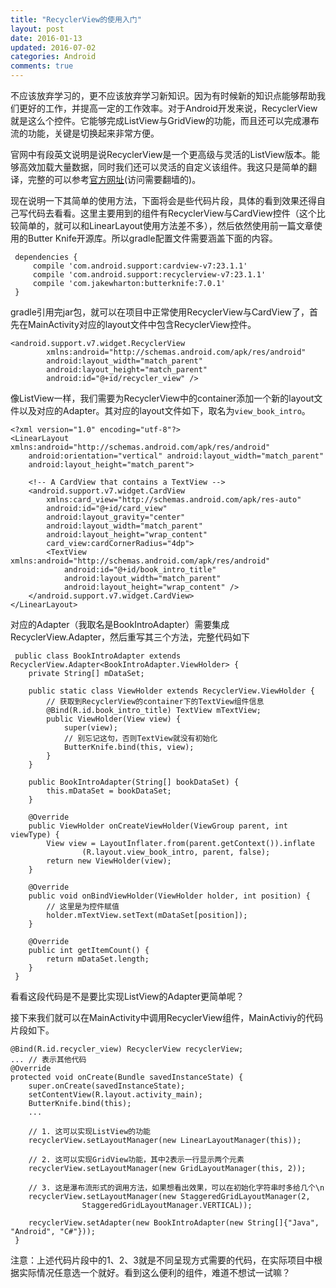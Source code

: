 ```yaml
---
title: "RecyclerView的使用入门"
layout: post
date: 2016-01-13
updated: 2016-07-02
categories: Android
comments: true
---
```


不应该放弃学习的，更不应该放弃学习新知识。因为有时候新的知识点能够帮助我们更好的工作，并提高一定的工作效率。对于Android开发来说，RecyclerView就是这么个控件。它能够完成ListView与GridView的功能，而且还可以完成瀑布流的功能，关键是切换起来非常方便。

官网中有段英文说明是说RecyclerView是一个更高级与灵活的ListView版本。能够高效加载大量数据，同时我们还可以灵活的自定义该组件。我这只是简单的翻译，完整的可以参考[官方网址](http://developer.android.com/training/material/lists-cards.html#RecyclerView)(访问需要翻墙的)。

现在说明一下其简单的使用方法，下面将会是些代码片段，具体的看到效果还得自己写代码去看看。这里主要用到的组件有RecyclerView与CardView控件（这个比较简单的，就可以和LinearLayout使用方法差不多），然后依然使用前一篇文章使用的Butter Knife开源库。所以gradle配置文件需要涵盖下面的内容。

```
 dependencies {
     compile 'com.android.support:cardview-v7:23.1.1'
     compile 'com.android.support:recyclerview-v7:23.1.1'
     compile 'com.jakewharton:butterknife:7.0.1'
 }

```

gradle引用完jar包，就可以在项目中正常使用RecyclerView与CardView了，首先在MainActivity对应的layout文件中包含RecyclerView控件。

```
<android.support.v7.widget.RecyclerView
        xmlns:android="http://schemas.android.com/apk/res/android"
        android:layout_width="match_parent"
        android:layout_height="match_parent"
        android:id="@+id/recycler_view" />
```

像ListView一样，我们需要为RecyclerView中的container添加一个新的layout文件以及对应的Adapter。其对应的layout文件如下，取名为`view_book_intro`。

```
<?xml version="1.0" encoding="utf-8"?>
<LinearLayout xmlns:android="http://schemas.android.com/apk/res/android"
    android:orientation="vertical" android:layout_width="match_parent"
    android:layout_height="match_parent">

    <!-- A CardView that contains a TextView -->
    <android.support.v7.widget.CardView
        xmlns:card_view="http://schemas.android.com/apk/res-auto"
        android:id="@+id/card_view"
        android:layout_gravity="center"
        android:layout_width="match_parent"
        android:layout_height="wrap_content"
        card_view:cardCornerRadius="4dp">
        <TextView xmlns:android="http://schemas.android.com/apk/res/android"
            android:id="@+id/book_intro_title"
            android:layout_width="match_parent"
            android:layout_height="wrap_content" />
    </android.support.v7.widget.CardView>
</LinearLayout>
```

对应的Adapter（我取名是BookIntroAdapter）需要集成RecyclerView.Adapter，然后重写其三个方法，完整代码如下

```
 public class BookIntroAdapter extends RecyclerView.Adapter<BookIntroAdapter.ViewHolder> {
    private String[] mDataSet;

    public static class ViewHolder extends RecyclerView.ViewHolder {
    	// 获取到RecyclerView的container下的TextView组件信息
        @Bind(R.id.book_intro_title) TextView mTextView;
        public ViewHolder(View view) {
            super(view);
            // 别忘记这句，否则TextView就没有初始化
            ButterKnife.bind(this, view);
        }
    }

    public BookIntroAdapter(String[] bookDataSet) {
        this.mDataSet = bookDataSet;
    }

    @Override
    public ViewHolder onCreateViewHolder(ViewGroup parent, int viewType) {
        View view = LayoutInflater.from(parent.getContext()).inflate
                (R.layout.view_book_intro, parent, false);
        return new ViewHolder(view);
    }

    @Override
    public void onBindViewHolder(ViewHolder holder, int position) {
    	// 这里是为控件赋值
        holder.mTextView.setText(mDataSet[position]);
    }

    @Override
    public int getItemCount() {
        return mDataSet.length;
    }
 }
```

看看这段代码是不是要比实现ListView的Adapter更简单呢？

接下来我们就可以在MainActivity中调用RecyclerView组件，MainActiviy的代码片段如下。

```
@Bind(R.id.recycler_view) RecyclerView recyclerView;
...	// 表示其他代码
@Override
protected void onCreate(Bundle savedInstanceState) {
	super.onCreate(savedInstanceState);
    setContentView(R.layout.activity_main);
    ButterKnife.bind(this);
    ...

    // 1. 这可以实现ListView的功能
    recyclerView.setLayoutManager(new LinearLayoutManager(this));

    // 2. 这可以实现GridView功能，其中2表示一行显示两个元素
    recyclerView.setLayoutManager(new GridLayoutManager(this, 2));

    // 3. 这是瀑布流形式的调用方法，如果想看出效果，可以在初始化字符串时多给几个\n
    recyclerView.setLayoutManager(new StaggeredGridLayoutManager(2,
                StaggeredGridLayoutManager.VERTICAL));

    recyclerView.setAdapter(new BookIntroAdapter(new String[]{"Java", "Android", "C#"}));
 }
```

注意：上述代码片段中的1、2、3就是不同呈现方式需要的代码，在实际项目中根据实际情况任意选一个就好。看到这么便利的组件，难道不想试一试嘛？
